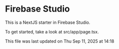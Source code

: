 # Firebase Studio

This is a NextJS starter in Firebase Studio.

To get started, take a look at src/app/page.tsx.

This file was last updated on Thu Sep 11, 2025 at 14:18

<!-- BASELINE 110 -->

